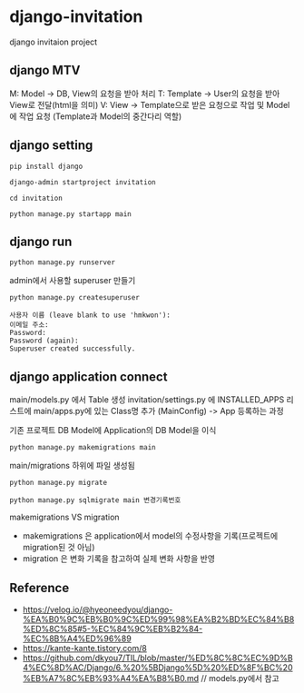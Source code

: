 # django-invitation
django invitaion project

## django MTV
M: Model -> DB, View의 요청을 받아 처리
T: Template -> User의 요청을 받아 View로 전달(html을 의미)
V: View -> Template으로 받은 요청으로 작업 및 Model에 작업 요청 (Template과 Model의 중간다리 역할)


## django setting

```
pip install django

django-admin startproject invitation

cd invitation

python manage.py startapp main
```


## django run
```
python manage.py runserver
```

admin에서 사용할 superuser 만들기
```
python manage.py createsuperuser

사용자 이름 (leave blank to use 'hmkwon'): 
이메일 주소: 
Password: 
Password (again):
Superuser created successfully.
```


## django application connect
main/models.py 에서 Table 생성
invitation/settings.py 에 INSTALLED_APPS 리스트에 main/apps.py에 있는 Class명 추가 (MainConfig) -> App 등록하는 과정

기존 프로젝트 DB Model에 Application의 DB Model을 이식
```
python manage.py makemigrations main
```
main/migrations 하위에 파일 생성됨

```
python manage.py migrate
```

```
python manage.py sqlmigrate main 변경기록번호
```

makemigrations VS migration
- makemigrations 은 application에서 model의 수정사항을 기록(프로젝트에 migration된 것 아님)
- migration 은 변화 기록을 참고하여 실제 변화 사항을 반영



## Reference
- https://velog.io/@hyeoneedyou/django-%EA%B0%9C%EB%B0%9C%ED%99%98%EA%B2%BD%EC%84%B8%ED%8C%85#5-%EC%84%9C%EB%B2%84-%EC%8B%A4%ED%96%89
- https://kante-kante.tistory.com/8
- https://github.com/dkyou7/TIL/blob/master/%ED%8C%8C%EC%9D%B4%EC%8D%AC/Django/6.%20%5BDjango%5D%20%ED%8F%BC%20%EB%A7%8C%EB%93%A4%EA%B8%B0.md // models.py에서 참고
